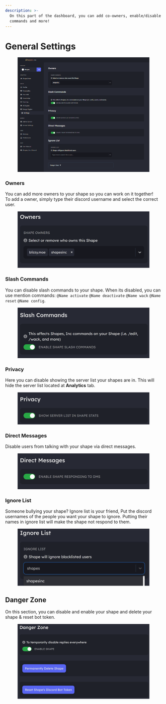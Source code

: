 ```yaml
---
description: >-
  On this part of the dashboard, you can add co-owners, enable/disable slash
  commands and more!
---
```


# General Settings

<figure><img src="../.gitbook/assets/image (158).png" alt=""><figcaption></figcaption></figure>



### Owners

You can add more owners to your shape so you can work on it together!\
To add a owner, simply type their discord username and select the correct user.

<figure><img src="../.gitbook/assets/image (24).png" alt=""><figcaption></figcaption></figure>

### Slash Commands

You can disable slash commands to your shape. When its disabled, you can use mention commands: `@Name activate` `@Name deactivate` `@Name wack` `@Name reset` `@Name config`.

<figure><img src="../.gitbook/assets/image (25).png" alt=""><figcaption></figcaption></figure>

### Privacy

Here you can disable showing the server list your shapes are in. This will hide the server list located at **Analytics** tab.

<figure><img src="../.gitbook/assets/image (26).png" alt=""><figcaption></figcaption></figure>

### Direct Messages

Disable users from talking with your shape via direct messages.

<figure><img src="../.gitbook/assets/image (27).png" alt=""><figcaption></figcaption></figure>

### Ignore List

Someone bullying your shape? Ignore list is your friend, Put the discord usernames of the people you want your shape to ignore. Putting their names in ignore list will make the shape not respond to them.

<figure><img src="../.gitbook/assets/image (28).png" alt=""><figcaption></figcaption></figure>

## Danger Zone

On this section, you can disable and enable your shape and delete your shape & reset bot token.

<figure><img src="../.gitbook/assets/image (29).png" alt=""><figcaption></figcaption></figure>
